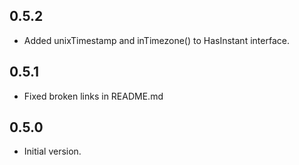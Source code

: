 ## 0.5.2

- Added unixTimestamp and inTimezone() to HasInstant interface.

## 0.5.1

- Fixed broken links in README.md

## 0.5.0

- Initial version.
